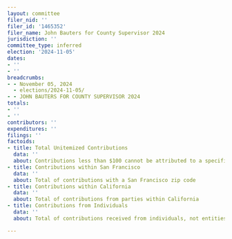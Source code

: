 ```yaml
---
layout: committee
filer_nid: ''
filer_id: '1465352'
filer_name: John Bauters for County Supervisor 2024
jurisdiction: ''
committee_type: inferred
election: '2024-11-05'
dates:
- ''
- ''
breadcrumbs:
- - November 05, 2024
  - elections/2024-11-05/
- - JOHN BAUTERS FOR COUNTY SUPERVISOR 2024
totals:
- ''
- ''
contributors: ''
expenditures: ''
filings: ''
factoids:
- title: Total Unitemized Contributions
  data: ''
  about: Contributions less than $100 cannot be attributed to a specific individual
- title: Contributions within San Francisco
  data: ''
  about: Total of contributions with a San Francisco zip code
- title: Contributions within California
  data: ''
  about: Total of contributions from parties within California
- title: Contributions from Individuals
  data: ''
  about: Total of contributions received from individuals, not entities

---
```


